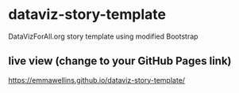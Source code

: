 # dataviz-story-template
DataVizForAll.org story template using modified Bootstrap

## live view (change to your GitHub Pages link)
https://emmawellins.github.io/dataviz-story-template/
